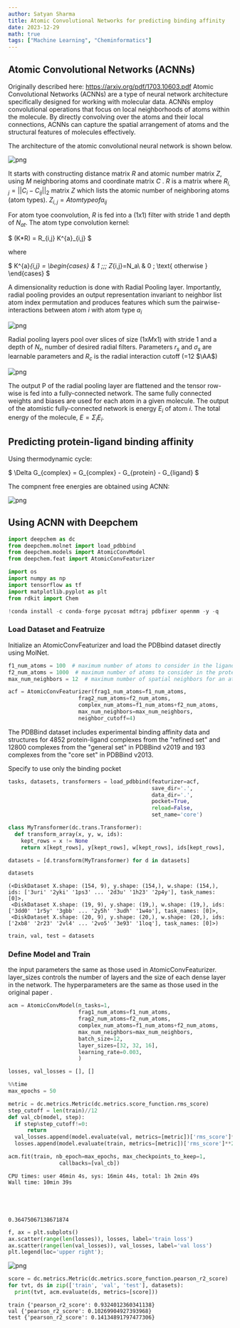 ```yaml
---
author: Satyan Sharma
title: Atomic Convolutional Networks for predicting binding affinity
date: 2023-12-29
math: true
tags: ["Machine Learning", "Cheminformatics"]
---
```


## Atomic Convolutional Networks (ACNNs)
Originally described here: https://arxiv.org/pdf/1703.10603.pdf 
Atomic Convolutional Networks (ACNNs) are a type of neural network architecture specifically designed for working with molecular data. ACNNs employ convolutional operations that focus on local neighborhoods of atoms within the molecule. By directly convolving over the atoms and their local connections, ACNNs can capture the spatial arrangement of atoms and the structural features of molecules effectively.

The architecture of the atomic convolutional neural network is shown below.

![png](/acnn-01.png)

It starts with constructing distance matrix $R$ and atomic number matrix $Z$, using $M$ neighboring atoms and coordinate matrix $C$
 . $R$ is a matrix where $R_{i,j} = ||C_{i} - C_{ij}||_{2}$ matrix $Z$ which lists the atomic number of neighboring atoms (atom types).
$Z_{i,j} = Atom type of a_{ij}$

For atom tyoe coonvolution, $R$ is fed into a $(1 \text{x} 1)$ filter with stride 1 and depth of $N_{at}$. The atom type convolution kernel:

$
(K*R) = R_{i,j} K^{a}_{i,j}
$

where 

$
K^{a}_{i,j} =    \begin{cases}
 &  1 \;\;\; Z_{i,j}=N_a\\ 
 &  0 \; \text{ otherwise }
\end{cases}
$



A dimensionality reduction is done with Radial Pooling layer. Importantly, radial pooling provides an output representation invariant to neighbor list atom index permutation and  produces features which sum the pairwise-interactions between atom $i$ with atom type $a_i$

![png](/acnn-04.png)

Radial pooling layers pool over slices of size $(1 \text{x} M \text{x} 1)$ with stride 1 and a depth of $N_r$, number of desired radial filters. Parameters $r_s$ and $\sigma_s$ are learnable parameters and $R_c$ is the radial interaction cutoff (=12 $\AA$)

![png](/acnn-03.png) 

The output P of the radial pooling layer are flattened and the tensor row-wise is fed  into a fully-connected network. The same fully connected weights and biases are used for each atom in a given molecule. The output of the atomistic fully-connected network is energy $E_i$ of atom $i$. The total energy of the molecule, $E = \Sigma_i E_i$.

## Predicting protein-ligand binding affinity

Using thermodynamic cycle:

$
\Delta G_{complex} =  G_{complex} -  G_{protein} -  G_{ligand}
$

The compnent free energies are obtained using ACNN:

![png](/acnn-02.png)


## Using ACNN with Deepchem

```python
import deepchem as dc
from deepchem.molnet import load_pdbbind
from deepchem.models import AtomicConvModel
from deepchem.feat import AtomicConvFeaturizer
```


```python
import os
import numpy as np
import tensorflow as tf
import matplotlib.pyplot as plt
from rdkit import Chem
```


```python
!conda install -c conda-forge pycosat mdtraj pdbfixer openmm -y -q
```

### Load Dataset and Featruize
Initialize an AtomicConvFeaturizer and load the PDBbind dataset directly using MolNet.


```python
f1_num_atoms = 100  # maximum number of atoms to consider in the ligand
f2_num_atoms = 1000  # maximum number of atoms to consider in the protein
max_num_neighbors = 12  # maximum number of spatial neighbors for an atom

acf = AtomicConvFeaturizer(frag1_num_atoms=f1_num_atoms,
                      frag2_num_atoms=f2_num_atoms,
                      complex_num_atoms=f1_num_atoms+f2_num_atoms,
                      max_num_neighbors=max_num_neighbors,
                      neighbor_cutoff=4)
```

The PDBBind dataset includes experimental binding affinity data and structures for 4852 protein-ligand complexes from the "refined set"
and 12800 complexes from the "general set" in PDBBind v2019 and 193 complexes from the "core set" in PDBBind v2013.

Specify to use only the binding pocket 


```python
tasks, datasets, transformers = load_pdbbind(featurizer=acf,
                                             save_dir='.',
                                             data_dir='.',
                                             pocket=True,
                                             reload=False,
                                             set_name='core')
```

```python
class MyTransformer(dc.trans.Transformer):
  def transform_array(x, y, w, ids):
    kept_rows = x != None
    return x[kept_rows], y[kept_rows], w[kept_rows], ids[kept_rows],

datasets = [d.transform(MyTransformer) for d in datasets]
```

```python
datasets
```




    (<DiskDataset X.shape: (154, 9), y.shape: (154,), w.shape: (154,), ids: ['3uri' '2yki' '1ps3' ... '2d3u' '1h23' '2p4y'], task_names: [0]>,
     <DiskDataset X.shape: (19, 9), y.shape: (19,), w.shape: (19,), ids: ['3dd0' '1r5y' '3gbb' ... '2y5h' '3udh' '1w4o'], task_names: [0]>,
     <DiskDataset X.shape: (20, 9), y.shape: (20,), w.shape: (20,), ids: ['2xb8' '2r23' '2vl4' ... '2vo5' '3e93' '1loq'], task_names: [0]>)




```python
train, val, test = datasets
```

### Define Model and Train
the input parameters the same as those used in AtomicConvFeaturizer. layer_sizes controls the number of layers and the size of each dense layer in the network. The hyperparameters are the same as those used in the original paper .


```python
acm = AtomicConvModel(n_tasks=1,
                      frag1_num_atoms=f1_num_atoms,
                      frag2_num_atoms=f2_num_atoms,
                      complex_num_atoms=f1_num_atoms+f2_num_atoms,
                      max_num_neighbors=max_num_neighbors,
                      batch_size=12,
                      layer_sizes=[32, 32, 16],
                      learning_rate=0.003,
                      )
```


```python
losses, val_losses = [], []
```


```python
%%time
max_epochs = 50

metric = dc.metrics.Metric(dc.metrics.score_function.rms_score)
step_cutoff = len(train)//12
def val_cb(model, step):
  if step%step_cutoff!=0:
      return
  val_losses.append(model.evaluate(val, metrics=[metric])['rms_score']**2)  # L2 Loss
  losses.append(model.evaluate(train, metrics=[metric])['rms_score']**2)  # L2 Loss

acm.fit(train, nb_epoch=max_epochs, max_checkpoints_to_keep=1,
                callbacks=[val_cb])
```

    CPU times: user 46min 4s, sys: 16min 44s, total: 1h 2min 49s
    Wall time: 10min 39s





    0.36475067138671874




```python
f, ax = plt.subplots()
ax.scatter(range(len(losses)), losses, label='train loss')
ax.scatter(range(len(val_losses)), val_losses, label='val loss')
plt.legend(loc='upper right');
```


    
![png](./acnn-05.png)
    



```python
score = dc.metrics.Metric(dc.metrics.score_function.pearson_r2_score)
for tvt, ds in zip(['train', 'val', 'test'], datasets):
  print(tvt, acm.evaluate(ds, metrics=[score]))
```

    train {'pearson_r2_score': 0.9324012360341138}
    val {'pearson_r2_score': 0.10269904927393968}
    test {'pearson_r2_score': 0.14134891797477306}

